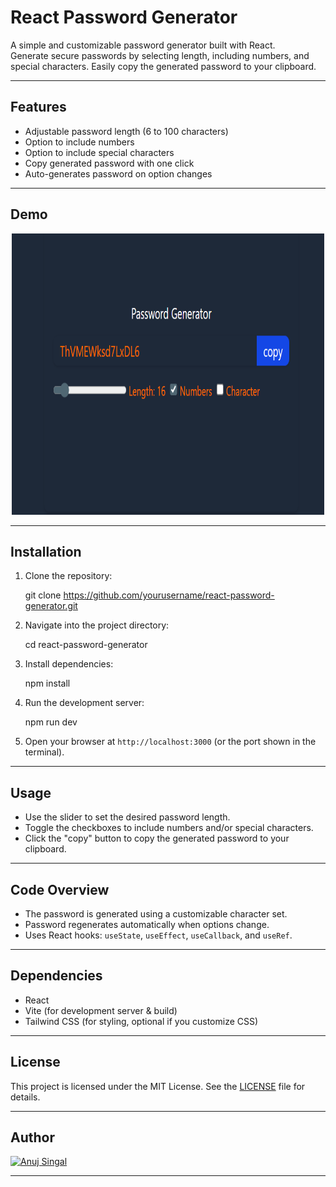 # React Password Generator

A simple and customizable password generator built with React.  
Generate secure passwords by selecting length, including numbers, and special characters. Easily copy the generated password to your clipboard.

---

## Features

- Adjustable password length (6 to 100 characters)
- Option to include numbers
- Option to include special characters
- Copy generated password with one click
- Auto-generates password on option changes

---

## Demo

<p align="center">
  <img src="./screenshot.png" alt="Password Generator Screenshot" width="500" height="450px" />
</p>

---

## Installation

1. Clone the repository:

    git clone https://github.com/yourusername/react-password-generator.git

2. Navigate into the project directory:

    cd react-password-generator

3. Install dependencies:

    npm install

4. Run the development server:

    npm run dev

5. Open your browser at `http://localhost:3000` (or the port shown in the terminal).

---

## Usage

- Use the slider to set the desired password length.
- Toggle the checkboxes to include numbers and/or special characters.
- Click the "copy" button to copy the generated password to your clipboard.

---

## Code Overview

- The password is generated using a customizable character set.
- Password regenerates automatically when options change.
- Uses React hooks: `useState`, `useEffect`, `useCallback`, and `useRef`.

---

## Dependencies

- React
- Vite (for development server & build)
- Tailwind CSS (for styling, optional if you customize CSS)

---

## License

This project is licensed under the MIT License. See the [LICENSE](LICENSE) file for details.

---

## Author

[![Anuj Singal](https://img.shields.io/badge/Anuj%20Singal-000000?style=for-the-badge&logo=github&logoColor=white)](https://github.com/anuj-singal)

---
